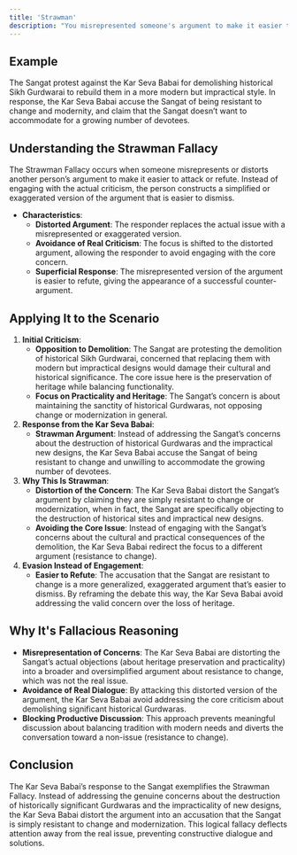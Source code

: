```yaml
---
title: 'Strawman'
description: "You misrepresented someone's argument to make it easier to attack."
---
```


## Example

The Sangat protest against the Kar Seva Babai for demolishing historical Sikh Gurdwarai to rebuild them in a more modern but impractical style. In response, the Kar Seva Babai accuse the Sangat of being resistant to change and modernity, and claim that the Sangat doesn’t want to accommodate for a growing number of devotees.


## Understanding the Strawman Fallacy

 The Strawman Fallacy occurs when someone misrepresents or distorts another person’s argument to make it easier to attack or refute. Instead of engaging with the actual criticism, the person constructs a simplified or exaggerated version of the argument that is easier to dismiss.
* **Characteristics**:
  * **Distorted Argument**: The responder replaces the actual issue with a misrepresented or exaggerated version.
  * **Avoidance of Real Criticism**: The focus is shifted to the distorted argument, allowing the responder to avoid engaging with the core concern.
  * **Superficial Response**: The misrepresented version of the argument is easier to refute, giving the appearance of a successful counter-argument.


## Applying It to the Scenario

1. **Initial Criticism**:
    * **Opposition to Demolition**: The Sangat are protesting the demolition of historical Sikh Gurdwarai, concerned that replacing them with modern but impractical designs would damage their cultural and historical significance. The core issue here is the preservation of heritage while balancing functionality.
    * **Focus on Practicality and Heritage**: The Sangat’s concern is about maintaining the sanctity of historical Gurdwaras, not opposing change or modernization in general.
2. **Response from the Kar Seva Babai**:
    * **Strawman Argument**: Instead of addressing the Sangat’s concerns about the destruction of historical Gurdwaras and the impractical new designs, the Kar Seva Babai accuse the Sangat of being resistant to change and unwilling to accommodate the growing number of devotees.
3. **Why This Is Strawman**:
    * **Distortion of the Concern**: The Kar Seva Babai distort the Sangat’s argument by claiming they are simply resistant to change or modernization, when in fact, the Sangat are specifically objecting to the destruction of historical sites and impractical new designs.
    * **Avoiding the Core Issue**: Instead of engaging with the Sangat’s concerns about the cultural and practical consequences of the demolition, the Kar Seva Babai redirect the focus to a different argument (resistance to change).
4. **Evasion Instead of Engagement**:
    * **Easier to Refute**: The accusation that the Sangat are resistant to change is a more generalized, exaggerated argument that’s easier to dismiss. By reframing the debate this way, the Kar Seva Babai avoid addressing the valid concern over the loss of heritage.



## Why It's Fallacious Reasoning

* **Misrepresentation of Concerns**: The Kar Seva Babai are distorting the Sangat’s actual objections (about heritage preservation and practicality) into a broader and oversimplified argument about resistance to change, which was not the real issue.
* **Avoidance of Real Dialogue**: By attacking this distorted version of the argument, the Kar Seva Babai avoid addressing the core criticism about demolishing significant historical Gurdwaras.
* **Blocking Productive Discussion**: This approach prevents meaningful discussion about balancing tradition with modern needs and diverts the conversation toward a non-issue (resistance to change).


## Conclusion

The Kar Seva Babai’s response to the Sangat exemplifies the Strawman Fallacy. Instead of addressing the genuine concerns about the destruction of historically significant Gurdwaras and the impracticality of new designs, the Kar Seva Babai distort the argument into an accusation that the Sangat is simply resistant to change and modernization. This logical fallacy deflects attention away from the real issue, preventing constructive dialogue and solutions.